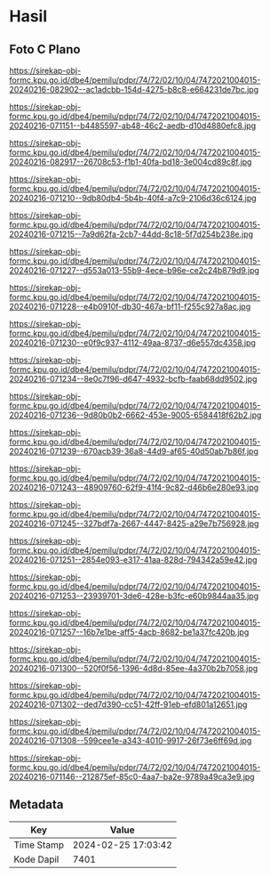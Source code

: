 # Hasil

## Foto C Plano

https://sirekap-obj-formc.kpu.go.id/dbe4/pemilu/pdpr/74/72/02/10/04/7472021004015-20240216-082902--ac1adcbb-154d-4275-b8c8-e664231de7bc.jpg

https://sirekap-obj-formc.kpu.go.id/dbe4/pemilu/pdpr/74/72/02/10/04/7472021004015-20240216-071151--b4485597-ab48-46c2-aedb-d10d4880efc8.jpg

https://sirekap-obj-formc.kpu.go.id/dbe4/pemilu/pdpr/74/72/02/10/04/7472021004015-20240216-082917--26708c53-f1b1-40fa-bd18-3e004cd89c8f.jpg

https://sirekap-obj-formc.kpu.go.id/dbe4/pemilu/pdpr/74/72/02/10/04/7472021004015-20240216-071210--9db80db4-5b4b-40f4-a7c9-2106d36c6124.jpg

https://sirekap-obj-formc.kpu.go.id/dbe4/pemilu/pdpr/74/72/02/10/04/7472021004015-20240216-071215--7a9d62fa-2cb7-44dd-8c18-5f7d254b238e.jpg

https://sirekap-obj-formc.kpu.go.id/dbe4/pemilu/pdpr/74/72/02/10/04/7472021004015-20240216-071227--d553a013-55b9-4ece-b96e-ce2c24b879d9.jpg

https://sirekap-obj-formc.kpu.go.id/dbe4/pemilu/pdpr/74/72/02/10/04/7472021004015-20240216-071228--e4b0910f-db30-467a-bf11-f255c927a8ac.jpg

https://sirekap-obj-formc.kpu.go.id/dbe4/pemilu/pdpr/74/72/02/10/04/7472021004015-20240216-071230--e0f9c937-4112-49aa-8737-d6e557dc4358.jpg

https://sirekap-obj-formc.kpu.go.id/dbe4/pemilu/pdpr/74/72/02/10/04/7472021004015-20240216-071234--8e0c7f96-d647-4932-bcfb-faab68dd9502.jpg

https://sirekap-obj-formc.kpu.go.id/dbe4/pemilu/pdpr/74/72/02/10/04/7472021004015-20240216-071236--9d80b0b2-6662-453e-9005-6584418f62b2.jpg

https://sirekap-obj-formc.kpu.go.id/dbe4/pemilu/pdpr/74/72/02/10/04/7472021004015-20240216-071239--670acb39-36a8-44d9-af65-40d50ab7b86f.jpg

https://sirekap-obj-formc.kpu.go.id/dbe4/pemilu/pdpr/74/72/02/10/04/7472021004015-20240216-071243--48909760-62f9-41f4-9c82-d46b6e280e93.jpg

https://sirekap-obj-formc.kpu.go.id/dbe4/pemilu/pdpr/74/72/02/10/04/7472021004015-20240216-071245--327bdf7a-2667-4447-8425-a29e7b756928.jpg

https://sirekap-obj-formc.kpu.go.id/dbe4/pemilu/pdpr/74/72/02/10/04/7472021004015-20240216-071251--2854e093-e317-41aa-828d-794342a59e42.jpg

https://sirekap-obj-formc.kpu.go.id/dbe4/pemilu/pdpr/74/72/02/10/04/7472021004015-20240216-071253--23939701-3de6-428e-b3fc-e60b9844aa35.jpg

https://sirekap-obj-formc.kpu.go.id/dbe4/pemilu/pdpr/74/72/02/10/04/7472021004015-20240216-071257--16b7e1be-aff5-4acb-8682-be1a37fc420b.jpg

https://sirekap-obj-formc.kpu.go.id/dbe4/pemilu/pdpr/74/72/02/10/04/7472021004015-20240216-071300--520f0f56-1396-4d8d-85ee-4a370b2b7058.jpg

https://sirekap-obj-formc.kpu.go.id/dbe4/pemilu/pdpr/74/72/02/10/04/7472021004015-20240216-071302--ded7d390-cc51-42ff-91eb-efd801a12651.jpg

https://sirekap-obj-formc.kpu.go.id/dbe4/pemilu/pdpr/74/72/02/10/04/7472021004015-20240216-071308--599cee1e-a343-4010-9917-26f73e6ff69d.jpg

https://sirekap-obj-formc.kpu.go.id/dbe4/pemilu/pdpr/74/72/02/10/04/7472021004015-20240216-071146--212875ef-85c0-4aa7-ba2e-9789a49ca3e9.jpg


## Metadata

| Key        | Value               |
| ---------- | ------------------- |
| Time Stamp | 2024-02-25 17:03:42 |
| Kode Dapil | 7401                |



